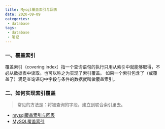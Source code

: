 ```yaml
--- 
title: Mysql覆盖索引与回表
date: 2020-09-09
categories: 
 - database
tags: 
 - database
 - 笔记
---
```


### 一、覆盖索引
覆盖索引（covering index）指一个查询语句的执行只用从索引中就能够取得，不必从数据表中读取。也可以称之为实现了索引覆盖。
如果一个索引包含了（或覆盖了）满足查询语句中字段与条件的数据就叫做覆盖索引。

### 二、如何实现索引覆盖
> 常见的方法是：将被查询的字段，建立到联合索引里去。


- [mysql覆盖索引与回表](https://www.jianshu.com/p/8991cbca3854)
- [MySQL覆盖索引](https://www.jianshu.com/p/77eaad62f974)






























